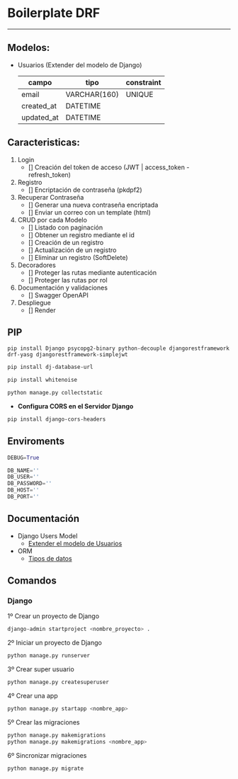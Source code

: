 # Boilerplate DRF

---

## Modelos:

- Usuarios (Extender del modelo de Django)

  | campo      | tipo         | constraint |
  | ---------- | ------------ | ---------- |
  | email      | VARCHAR(160) | UNIQUE     |
  | created_at | DATETIME     |            |
  | updated_at | DATETIME     |            |

## Caracteristicas:

1. Login
   - [] Creación del token de acceso (JWT | access_token - refresh_token)
2. Registro
   - [] Encriptación de contraseña (pkdpf2)
3. Recuperar Contraseña
   - [] Generar una nueva contraseña encriptada
   - [] Enviar un correo con un template (html)
4. CRUD por cada Modelo
   - [] Listado con paginación
   - [] Obtener un registro mediante el id
   - [] Creación de un registro
   - [] Actualización de un registro
   - [] Eliminar un registro (SoftDelete)
5. Decoradores
   - [] Proteger las rutas mediante autenticación
   - [] Proteger las rutas por rol
6. Documentación y validaciones
   - [] Swagger OpenAPI
7. Despliegue
   - [] Render

## PIP

```ssh
pip install Django psycopg2-binary python-decouple djangorestframework drf-yasg djangorestframework-simplejwt 

```

```zsh
pip install dj-database-url

pip install whitenoise

python manage.py collectstatic
```
* **Configura CORS en el Servidor Django**
```zsh
pip install django-cors-headers
```


## Enviroments

```py
DEBUG=True

DB_NAME=''
DB_USER=''
DB_PASSWORD=''
DB_HOST=''
DB_PORT=''
```

## Documentación

- Django Users Model
  - [Extender el modelo de Usuarios](https://docs.djangoproject.com/en/4.2/topics/auth/customizing/#substituting-a-custom-user-model)
- ORM
  - [Tipos de datos](https://docs.djangoproject.com/en/4.2/ref/models/fields/#field-types)

## Comandos

### Django

1º Crear un proyecto de Django

```sh
django-admin startproject <nombre_proyecto> .
```

2º Iniciar un proyecto de Django

```sh
python manage.py runserver
```

3º Crear super usuario

```sh
python manage.py createsuperuser
```

4º Crear una app

```sh
python manage.py startapp <nombre_app>
```

5º Crear las migraciones

```sh
python manage.py makemigrations
python manage.py makemigrations <nombre_app>
```

6º Sincronizar migraciones

```sh
python manage.py migrate
```